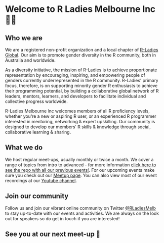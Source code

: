 # Welcome to R Ladies Melbourne Inc 🐨💜

## Who we are
We are a registered non-profit organization and a local chapter of [R-Ladies Global](https://rladies.org/). Our aim is to promote gender diversity in the R community, both in Australia and worldwide. 

As a diversity initiative, the mission of R-Ladies is to achieve proportionate representation by encouraging, inspiring, and empowering people of genders currently underrepresented in the R community. R-Ladies’ primary focus, therefore, is on supporting minority gender R enthusiasts to achieve their programming potential, by building a collaborative global network of R leaders, mentors, learners, and developers to facilitate individual and collective progress worldwide.

R-Ladies Melbourne Inc welcomes members of all R proficiency levels, whether you're a new or aspiring R user, or an experienced R programmer interested in mentoring, networking & expert upskilling. Our community is designed to develop our members' R skills & knowledge through social, collaborative learning & sharing.

## What we do
We host regular meet-ups, usually monthly or twice a month. We cover a range of topics from intro to advanced - for more information [click here to see the repo with all our previous events!](https://github.com/R-LadiesMelbourne/Links-to-Events-Repos). For our upcoming events make sure you check out our [Meetup page](https://www.meetup.com/rladies-melbourne/). You can also view most of our event recordings at our [Youtube channel](https://www.youtube.com/channel/UClC5yNEjMoE3MmbK-mrV8Ow). 

## Join our community
Follow us and join our vibrant online community on Twitter [@RLadiesMelb](https://twitter.com/RLadiesMelb) to stay up-to-date with our events and activities. We are always on the look out for speakers so do get in touch if you are interested! 

## See you at our next meet-up 💜
